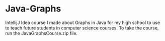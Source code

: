 # Java-Graphs
IntellijJ Idea course I made about Graphs in Java for my high school to use to teach future students in computer science courses. To take the course, run the JavaGraphsCourse.zip file.
